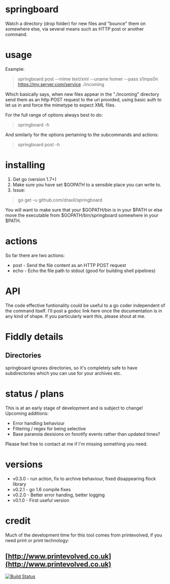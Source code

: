 # springboard
Watch a directory (drop folder) for new files and "bounce" them on somewhere else, via several means such as HTTP post or another command.

# usage

Example:

> springboard post --mime text/xml --uname homer --pass s1mps0n https://my.server.com/service ./incoming

Which basically says, when new files appear in the "./incoming" directory send them as an http POST request to the url provided, using basic auth to let us in and force the mimetype to expect XML files.

For the full range of options always best to do:

> springboard -h
 
And similarly for the options pertaining to the subcommands and actions:
 
> springboard post -h

# installing

1. Get go (version 1.7+)
2. Make sure you have set $GOPATH to a sensible place you can write to. 
3. Issue:
> go get -u github.com/draxil/springboard

You will want to make sure that your $GOPATH/bin is in your $PATH or else move the executable from $GOPATH/bin/springboard somewhere in your $PATH.

# actions
 
 So far there are two actions:
 
 * post - Send the file content as an HTTP POST request
 * echo - Echo the file path to stdout (good for building shell pipelines)
 
# API

The code effective funtionality could be useful to a go coder independent of the command itself. I'll post a godoc link here once the documentation is in any kind of shape. If you particularly want this, please shout at me.

# Fiddly details

## Directories

springboard ignores directories, so it's completely safe to have subdirectories which you can use for your archives etc.

# status / plans
 
 This is at an early stage of development and is subject to change! Upcoming additions:
 
* Error handling behaviour
* Filtering / regex for being selective
* Base paranoia desisions on fsnotify events rather than updated times?

Please feel free to contact at me if I'm missing something you need.

# versions

* v0.3.0 - run action, fix to archive behaviour, fixed disappearing flock library
* v0.2.1 - go 1.6 compile fixes
* v0.2.0 - Better error handing, better logging
* v0.1.0 - First useful version


# credit

Much of the development time for this tool comes from printevolved, if you need print or print technology:

[http://www.printevolved.co.uk](http://www.printevolved.co.uk)
--
[![Build Status](https://travis-ci.org/draxil/springboard.svg?branch=master)](https://travis-ci.org/draxil/springboard)
